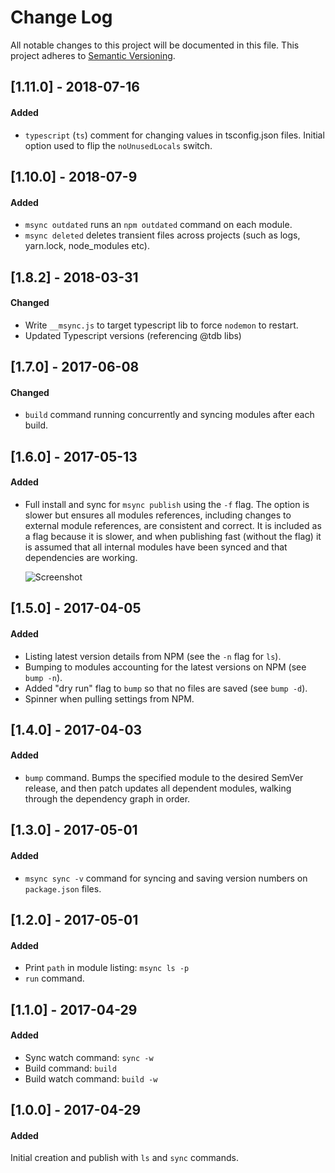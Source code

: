 # Change Log

All notable changes to this project will be documented in this file.
This project adheres to [Semantic Versioning](http://semver.org/).

## [1.11.0] - 2018-07-16

#### Added

- `typescript` (`ts`) comment for changing values in tsconfig.json files.
  Initial option used to flip the `noUnusedLocals` switch.

## [1.10.0] - 2018-07-9

#### Added

- `msync outdated` runs an `npm outdated` command on each module.
- `msync deleted` deletes transient files across projects (such as logs, yarn.lock, node_modules etc).

## [1.8.2] - 2018-03-31

#### Changed

- Write `__msync.js` to target typescript lib to force `nodemon` to restart.
- Updated Typescript versions (referencing @tdb libs)

## [1.7.0] - 2017-06-08

#### Changed

- `build` command running concurrently and syncing modules after each build.

## [1.6.0] - 2017-05-13

#### Added

- Full install and sync for `msync publish` using the `-f` flag.
  The option is slower but ensures all modules references, including changes to external module references, are consistent and correct. It is included as a flag because it is slower, and when publishing fast (without the flag) it is assumed that all internal modules have been synced and that dependencies are working.

  ![Screenshot](https://cloud.githubusercontent.com/assets/185555/26020254/6c5e8eba-37d0-11e7-940a-c55a50d70314.png)

## [1.5.0] - 2017-04-05

#### Added

- Listing latest version details from NPM (see the `-n` flag for `ls`).
- Bumping to modules accounting for the latest versions on NPM (see `bump -n`).
- Added "dry run" flag to `bump` so that no files are saved (see `bump -d`).
- Spinner when pulling settings from NPM.

## [1.4.0] - 2017-04-03

#### Added

- `bump` command. Bumps the specified module to the desired SemVer release, and then patch updates all dependent modules, walking through the dependency graph in order.

## [1.3.0] - 2017-05-01

#### Added

- `msync sync -v` command for syncing and saving version numbers on `package.json` files.

## [1.2.0] - 2017-05-01

#### Added

- Print `path` in module listing: `msync ls -p`
- `run` command.

## [1.1.0] - 2017-04-29

#### Added

- Sync watch command: `sync -w`
- Build command: `build`
- Build watch command: `build -w`

## [1.0.0] - 2017-04-29

#### Added

Initial creation and publish with `ls` and `sync` commands.

